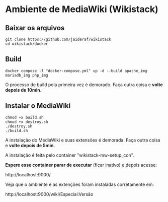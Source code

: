 # Ambiente de MediaWiki (Wikistack)

## Baixar os arquivos
```
git clone https://github.com/jaideraf/wikistack
cd wikistack/docker
```

## Build
```
docker compose -f "docker-compose.yml" up -d --build apache_img mariadb_img php_img
```
O processo de build pela primeira vez é demorado. Faça outra coisa e **volte depois de 10min**.

## Instalar o MediaWiki
```
chmod +x build.sh
chmod +x destroy.sh
./destroy.sh
./build.sh
```

A instalação do MediaWiki e suas extensões é demorada. Faça outra coisa e **volte depois de 5min**.

A instalação é feita pelo container "wikistack-mw-setup_con". 

**Espere esse container parar de executar** (ficar inativo) e depois acesse:

http://localhost:9000/

Veja que o ambiente e as extenções foram instaladas corretamente em: 

http://localhost:9000/wiki/Especial:Versão
